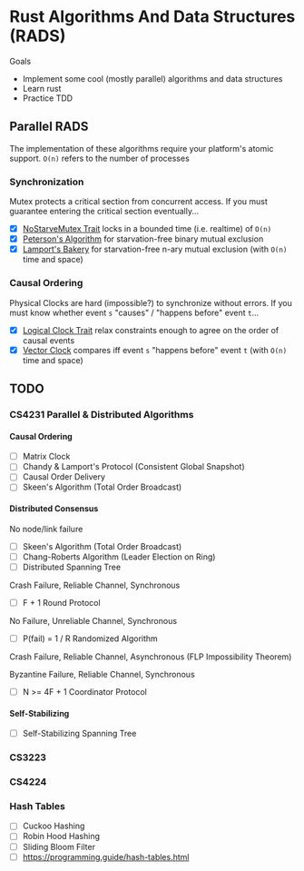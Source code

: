 # Rust Algorithms And Data Structures (RADS)
Goals
- Implement some cool (mostly parallel) algorithms and data structures
- Learn rust
- Practice TDD


## Parallel RADS
The implementation of these algorithms require your platform's atomic support. `O(n)` refers to the number of processes

### Synchronization
Mutex protects a critical section from concurrent access. If you must guarantee entering the critical section eventually...  
- [x] [NoStarveMutex Trait](src/sync/mod.rs) locks in a bounded time (i.e. realtime) of `O(n)`
- [x] [Peterson's Algorithm](src/sync/peterson.rs) for starvation-free binary mutual exclusion
- [x] [Lamport's Bakery](src/sync/lamports_bakery.rs) for starvation-free n-ary mutual exclusion (with `O(n)` time and space)

### Causal Ordering
Physical Clocks are hard (impossible?) to synchronize without errors. If you must know whether event `s` "causes" /
"happens before" event `t`...
- [x] [Logical Clock Trait](src/order/mod.rs) relax constraints enough to agree on the order of causal events
- [x] [Vector Clock](src/order/vector_clock.rs) compares iff event `s` "happens before" event `t` (with `O(n)` time and space)

## TODO
### CS4231 Parallel & Distributed Algorithms
#### Causal Ordering
- [ ] Matrix Clock
- [ ] Chandy & Lamport's Protocol (Consistent Global Snapshot) 
- [ ] Causal Order Delivery
- [ ] Skeen's Algorithm (Total Order Broadcast)

#### Distributed Consensus
No node/link failure
- [ ] Skeen's Algorithm (Total Order Broadcast)
- [ ] Chang-Roberts Algorithm (Leader Election on Ring)
- [ ] Distributed Spanning Tree

Crash Failure, Reliable Channel, Synchronous
- [ ] F + 1 Round Protocol

No Failure, Unreliable Channel, Synchronous
- [ ] P(fail) = 1 / R Randomized Algorithm

Crash Failure, Reliable Channel, Asynchronous (FLP Impossibility Theorem)

Byzantine Failure, Reliable Channel, Synchronous
- [ ] N >= 4F + 1 Coordinator Protocol

#### Self-Stabilizing
- [ ] Self-Stabilizing Spanning Tree

### CS3223
### CS4224

### Hash Tables
- [ ] Cuckoo Hashing
- [ ] Robin Hood Hashing
- [ ] Sliding Bloom Filter
- [ ] https://programming.guide/hash-tables.html
